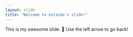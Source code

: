 ```yaml
---
layout: slide
title: "Welcome to ealaimo's slide!"
---
```

This is my awesome slide. 🎉
Use the left arrow to go back!
